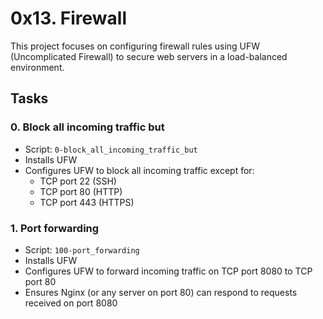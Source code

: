 # 0x13. Firewall

This project focuses on configuring firewall rules using UFW (Uncomplicated Firewall) to secure web servers in a load-balanced environment.

## Tasks

### 0. Block all incoming traffic but
- Script: `0-block_all_incoming_traffic_but`
- Installs UFW
- Configures UFW to block all incoming traffic except for:
  - TCP port 22 (SSH)
  - TCP port 80 (HTTP)
  - TCP port 443 (HTTPS)

### 1. Port forwarding
- Script: `100-port_forwarding`
- Installs UFW
- Configures UFW to forward incoming traffic on TCP port 8080 to TCP port 80
- Ensures Nginx (or any server on port 80) can respond to requests received on port 8080
